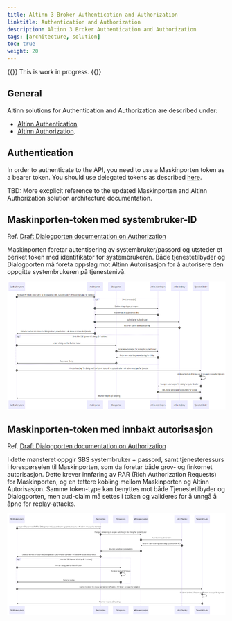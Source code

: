 ```yaml
---
title: Altinn 3 Broker Authentication and Authorization
linktitle: Authentication and Authorization
description: Altinn 3 Broker Authentication and Authorization
tags: [architecture, solution]
toc: true
weight: 20
---
```


{{<notice warning>}} <!-- info -->
This is work in progress.
{{</notice>}}


## General
Altinn solutions for Authentication and Authorization are described under:

* [Altinn Authentication](https://docs.altinn.studio/authentication/)  
* [Altinn Authorization](https://docs.altinn.studio/authorization/).

## Authentication

In order to authenticate to the API, you need to use a Maskinporten token as a bearer token. You should use delegated tokens as described [here](https://samarbeid.digdir.no/maskinporten/konsument-delegert-til-leverandor/120).

TBD: More excplicit reference to the updated Maskinporten and Altinn Authorization 
solution architecture documentation. 



## Maskinporten-token med systembruker-ID

Ref. [Draft Dialogporten documentation on Authorization](https://digdir.github.io/dialogporten/#autorisasjon)

Maskinporten foretar autentisering av systembruker/passord og utsteder
et beriket token med identifikator for systembrukeren. Både
tjenestetilbyder og Dialogporten må foreta oppslag mot Altinn
Autorisasjon for å autorisere den oppgitte systembrukeren på
tjenestenivå.

<img src="./image11.png" style="width:6.3in;height:3.08056in"
alt="Et bilde som inneholder tekst, skjermbilde, line, nummer Automatisk generert beskrivelse" />

## Maskinporten-token med innbakt autorisasjon

Ref. [Draft Dialogporten documentation on Authorization](https://digdir.github.io/dialogporten/#autorisasjon)

I dette mønsteret oppgir SBS systembruker + passord, samt
tjenesteressurs i forespørselen til Maskinporten, som da foretar både
grov- og finkornet autorisasjon. Dette krever innføring av RAR (Rich
Authorization Requests) for Maskinporten, og en tettere kobling mellom
Maskinporten og Altinn Autorisasjon. Samme token-type kan benyttes mot
både Tjenestetilbyder og Dialogporten, men aud-claim må settes i token
og valideres for å unngå å åpne for replay-attacks.

<img src="./image12.png" style="width:6.3in;height:2.43264in"
alt="Et bilde som inneholder tekst, line, kvittering, diagram Automatisk generert beskrivelse" />

